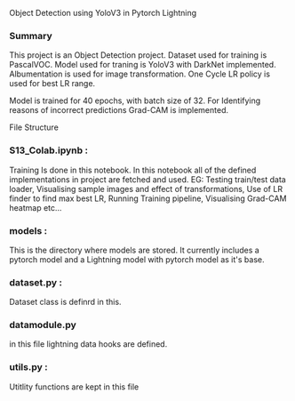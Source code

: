 Object Detection using YoloV3 in Pytorch Lightning

### Summary

This project is an Object Detection project. Dataset used for training is PascalVOC. Model used for traning is YoloV3 with DarkNet implemented. Albumentation is used for image transformation. One Cycle LR policy is used for best LR range.

Model is trained for 40 epochs, with batch size of 32. For Identifying reasons of incorrect predictions Grad-CAM is implemented.

File Structure

### S13_Colab.ipynb :
Training Is done in this notebook. 
 In this notebook all of the defined implementations in project are fetched and used. EG: Testing train/test data loader, Visualising sample images and effect of transformations, Use of LR finder to find max best LR, Running Training pipeline, Visualising Grad-CAM heatmap etc...

### models :

This is the directory where models are stored. It currently includes a pytorch model and a Lightning model with pytorch model as it's base.

### dataset.py :

Dataset class is definrd in this.

### datamodule.py

in this file lightning data hooks are defined.


### utils.py :

Utitlity functions are kept in this file